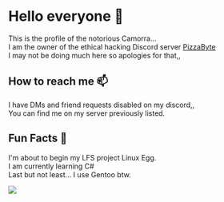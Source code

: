 # Hello everyone :wave:
This is the profile of the notorious Camorra... <br/>
I am the owner of the ethical hacking Discord server [PizzaByte](https://www.discord.gg/EgqzFfP) <br/>
I may not be doing much here so apologies for that,, 

## How to reach me :mailbox:
I have DMs and friend requests disabled on my discord,, <br/>
You can find me on my server previously listed. 

## Fun Facts :dizzy:

I'm about to begin my LFS project Linux Egg. <br/>
I am currently learning C# <br/>
Last but not least... I use Gentoo btw.

<img src="https://github-readme-stats.vercel.app/api?username=Camorrista&show_icons=true&line_height=27&count_private=true&title_color=ffffff&text_color=c9cacc&icon_color=2bbc8a&bg_color=1d1f21"> 

